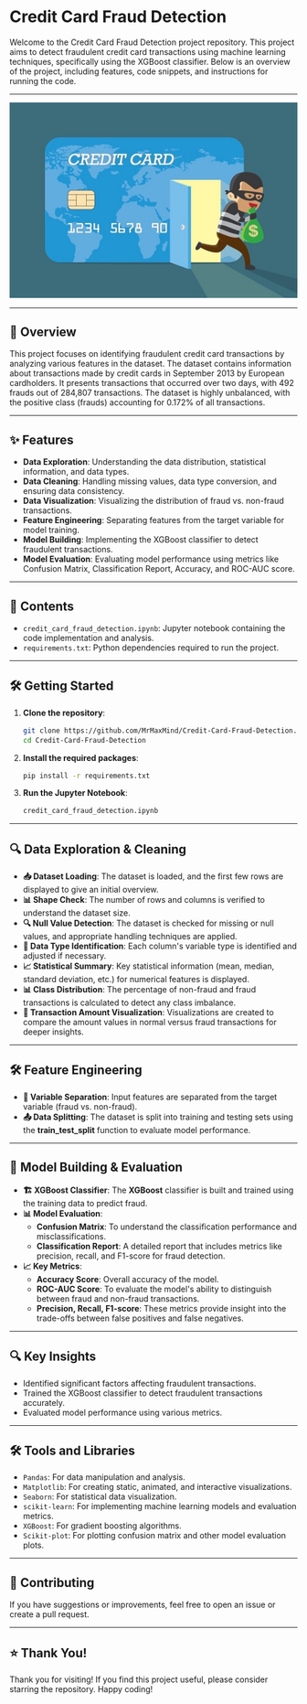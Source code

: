 # **Credit Card Fraud Detection**

Welcome to the Credit Card Fraud Detection project repository. This project aims to detect fraudulent credit card transactions using machine learning techniques, specifically using the XGBoost classifier. Below is an overview of the project, including features, code snippets, and instructions for running the code.

---

<div align="center">
  <img src="./card.jpeg" alt="Credit Card Fraud Detection" style="border:none;">
</div>

---

## 🚀 **Overview**

This project focuses on identifying fraudulent credit card transactions by analyzing various features in the dataset. The dataset contains information about transactions made by credit cards in September 2013 by European cardholders. It presents transactions that occurred over two days, with 492 frauds out of 284,807 transactions. The dataset is highly unbalanced, with the positive class (frauds) accounting for 0.172% of all transactions.

---

## ✨ **Features**

- **Data Exploration**: Understanding the data distribution, statistical information, and data types.
- **Data Cleaning**: Handling missing values, data type conversion, and ensuring data consistency.
- **Data Visualization**: Visualizing the distribution of fraud vs. non-fraud transactions.
- **Feature Engineering**: Separating features from the target variable for model training.
- **Model Building**: Implementing the XGBoost classifier to detect fraudulent transactions.
- **Model Evaluation**: Evaluating model performance using metrics like Confusion Matrix, Classification Report, Accuracy, and ROC-AUC score.

---

## 📂 **Contents**

- `credit_card_fraud_detection.ipynb`: Jupyter notebook containing the code implementation and analysis.
- `requirements.txt`: Python dependencies required to run the project.

---

## 🛠️  **Getting Started**

1. **Clone the repository**:
   ```bash
   git clone https://github.com/MrMaxMind/Credit-Card-Fraud-Detection.git
   cd Credit-Card-Fraud-Detection
2. **Install the required packages**:
   ```bash
   pip install -r requirements.txt
3. **Run the Jupyter Notebook**:
   ```bash
   credit_card_fraud_detection.ipynb

---

## 🔍 **Data Exploration & Cleaning**

- **📥 Dataset Loading**: The dataset is loaded, and the first few rows are displayed to give an initial overview.
- **📊 Shape Check**: The number of rows and columns is verified to understand the dataset size.
- **🔍 Null Value Detection**: The dataset is checked for missing or null values, and appropriate handling techniques are applied.
- **🔢 Data Type Identification**: Each column's variable type is identified and adjusted if necessary.
- **📈 Statistical Summary**: Key statistical information (mean, median, standard deviation, etc.) for numerical features is displayed.
- **📊 Class Distribution**: The percentage of non-fraud and fraud transactions is calculated to detect any class imbalance.
- **💸 Transaction Amount Visualization**: Visualizations are created to compare the amount values in normal versus fraud transactions for deeper insights.

---

## 🛠️ **Feature Engineering**

- **🧮 Variable Separation**: Input features are separated from the target variable (fraud vs. non-fraud).
- **📤 Data Splitting**: The dataset is split into training and testing sets using the **train_test_split** function to evaluate model performance.

---

## 🤖 **Model Building & Evaluation**

- **🏗️ XGBoost Classifier**: The **XGBoost** classifier is built and trained using the training data to predict fraud.
- **📊 Model Evaluation**:
  - **Confusion Matrix**: To understand the classification performance and misclassifications.
  - **Classification Report**: A detailed report that includes metrics like precision, recall, and F1-score for fraud detection.
- **📈 Key Metrics**:
  - **Accuracy Score**: Overall accuracy of the model.
  - **ROC-AUC Score**: To evaluate the model's ability to distinguish between fraud and non-fraud transactions.
  - **Precision, Recall, F1-score**: These metrics provide insight into the trade-offs between false positives and false negatives.

---


## 🔍 **Key Insights**

- Identified significant factors affecting fraudulent transactions.
- Trained the XGBoost classifier to detect fraudulent transactions accurately.
- Evaluated model performance using various metrics.

---

## 🛠️ **Tools and Libraries**

- `Pandas`: For data manipulation and analysis.
- `Matplotlib`: For creating static, animated, and interactive visualizations.
- `Seaborn`: For statistical data visualization.
- `scikit-learn`: For implementing machine learning models and evaluation metrics.
- `XGBoost`: For gradient boosting algorithms.
- `Scikit-plot`: For plotting confusion matrix and other model evaluation plots.

---

## 🤝 **Contributing**

If you have suggestions or improvements, feel free to open an issue or create a pull request.

---

## ⭐ **Thank You!**

Thank you for visiting! If you find this project useful, please consider starring the repository. Happy coding!
